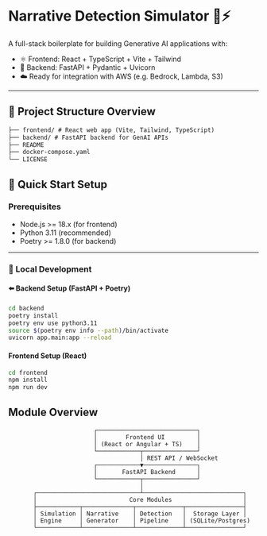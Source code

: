 # Narrative Detection Simulator 🧠⚡️

A full-stack boilerplate for building Generative AI applications with:

- ⚛️ Frontend: React + TypeScript + Vite + Tailwind
- 🐍 Backend: FastAPI + Pydantic + Uvicorn
- ☁️ Ready for integration with AWS (e.g. Bedrock, Lambda, S3)

---

## 📁 Project Structure Overview
```markdown
├── frontend/ # React web app (Vite, Tailwind, TypeScript)
├── backend/ # FastAPI backend for GenAI APIs 
├── README
├── docker-compose.yaml
└── LICENSE
```

## 🚀 Quick Start Setup

### Prerequisites
- Node.js >= 18.x (for frontend)
- Python 3.11 (recommended)
- Poetry >= 1.8.0 (for backend)

---

### 🔧 Local Development

#### ⬅️ Backend Setup (FastAPI + Poetry)
```bash
cd backend
poetry install
poetry env use python3.11
source $(poetry env info --path)/bin/activate
uvicorn app.main:app --reload
```

#### Frontend Setup (React)
```bash
cd frontend
npm install
npm run dev
```

## Module Overview
```
                        ┌────────────────────────────┐
                        │        Frontend UI         │
                        │ (React or Angular + TS)    │
                        └────────────┬───────────────┘
                                     │ REST API / WebSocket
                        ┌────────────▼───────────────┐
                        │       FastAPI Backend      │
                        └────────────┬───────────────┘
                                     │
       ┌─────────────────────────────┴────────────────────────────┐
       │                          Core Modules                    │
       ├────────────┬──────────────┬─────────────┬────────────────┤
       │ Simulation │ Narrative    │ Detection   │  Storage Layer │
       │ Engine     │ Generator    │ Pipeline    │ (SQLite/Postgres)
       └────────────┴──────────────┴─────────────┴────────────────┘
```